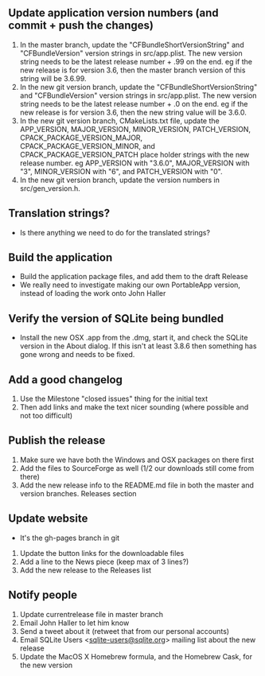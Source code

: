 ## Update application version numbers (and commit + push the changes)

1. In the master branch, update the "CFBundleShortVersionString" and "CFBundleVersion" version strings in src/app.plist.  The new version string needs to be the latest release number + .99 on the end.  eg if the new release is for version 3.6, then the master branch version of this string will be 3.6.99.
2. In the new git version branch, update the "CFBundleShortVersionString" and "CFBundleVersion" version strings in src/app.plist.  The new version string needs to be the latest release number + .0 on the end.  eg if the new release is for version 3.6, then the new string value will be 3.6.0.
3. In the new git version branch, CMakeLists.txt file, update the APP_VERSION, MAJOR_VERSION, MINOR_VERSION, PATCH_VERSION, CPACK_PACKAGE_VERSION_MAJOR, CPACK_PACKAGE_VERSION_MINOR, and CPACK_PACKAGE_VERSION_PATCH place holder strings with the new release number.  eg APP_VERSION with "3.6.0", MAJOR_VERSION with "3", MINOR_VERSION with "6", and PATCH_VERSION with "0".
4. In the new git version branch, update the version numbers in src/gen_version.h.

## Translation strings?

* Is there anything we need to do for the translated strings?

## Build the application

* Build the application package files, and add them to the draft Release
* We really need to investigate making our own PortableApp version, instead of loading the work onto John Haller

## Verify the version of SQLite being bundled

* Install the new OSX .app from the .dmg, start it, and check the SQLite version in the About dialog.  If this isn't at least 3.8.6 then something has gone wrong and needs to be fixed.

## Add a good changelog

1. Use the Milestone "closed issues" thing for the initial text
2. Then add links and make the text nicer sounding (where possible and not too difficult)

## Publish the release

1. Make sure we have both the Windows and OSX packages on there first
2. Add the files to SourceForge as well (1/2 our downloads still come from there)
3. Add the new release info to the README.md file in both the master and version branches.  Releases section

## Update website

* It's the gh-pages branch in git
1. Update the button links for the downloadable files
2. Add a line to the News piece (keep max of 3 lines?)
3. Add the new release to the Releases list

## Notify people

1. Update currentrelease file in master branch
2. Email John Haller to let him know
3. Send a tweet about it (retweet that from our personal accounts)
4. Email SQLite Users &lt;sqlite-users@sqlite.org&gt; mailing list about the new release
5. Update the MacOS X Homebrew formula, and the Homebrew Cask, for the new version
